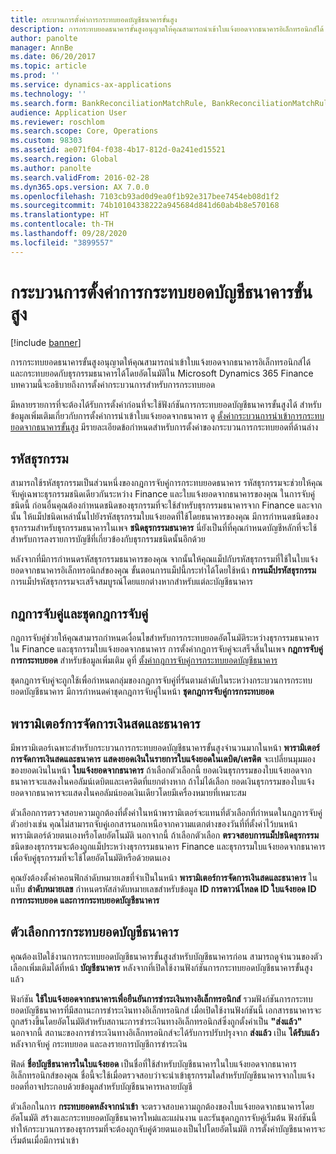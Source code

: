 ```yaml
---
title: กระบวนการตั้งค่าการกระทบยอดบัญชีธนาคารขั้นสูง
description: การกระทบยอดธนาคารขั้นสูงอนุญาตให้คุณสามารถนำเข้าใบแจ้งยอดจากธนาคารอิเล็กทรอนิกส์ได้ และกระทบยอดกับธุรกรรมธนาคารได้โดยอัตโนมัติใน Microsoft Dynamics 365 Finance บทความนี้จะอธิบายถึงการตั้งค่ากระบวนการสำหรับการกระทบยอด
author: panolte
manager: AnnBe
ms.date: 06/20/2017
ms.topic: article
ms.prod: ''
ms.service: dynamics-ax-applications
ms.technology: ''
ms.search.form: BankReconciliationMatchRule, BankReconciliationMatchRuleSet
audience: Application User
ms.reviewer: roschlom
ms.search.scope: Core, Operations
ms.custom: 98303
ms.assetid: ae071f04-f038-4b17-812d-0a241ed15521
ms.search.region: Global
ms.author: panolte
ms.search.validFrom: 2016-02-28
ms.dyn365.ops.version: AX 7.0.0
ms.openlocfilehash: 7103cb93ad0d9ea0f1b92e317bee7454eb08d1f2
ms.sourcegitcommit: 74b10104338222a945684d841d60ab4b8e570168
ms.translationtype: HT
ms.contentlocale: th-TH
ms.lasthandoff: 09/28/2020
ms.locfileid: "3899557"
---
```

# <a name="advanced-bank-reconciliation-setup-process"></a>กระบวนการตั้งค่าการกระทบยอดบัญชีธนาคารขั้นสูง

[!include [banner](../includes/banner.md)]

การกระทบยอดธนาคารขั้นสูงอนุญาตให้คุณสามารถนำเข้าใบแจ้งยอดจากธนาคารอิเล็กทรอนิกส์ได้ และกระทบยอดกับธุรกรรมธนาคารได้โดยอัตโนมัติใน Microsoft Dynamics 365 Finance บทความนี้จะอธิบายถึงการตั้งค่ากระบวนการสำหรับการกระทบยอด  

มีหลายรายการที่จะต้องได้รับการตั้งค่าก่อนที่จะใช้ฟังก์ชันการกระทบยอดบัญชีธนาคารขั้นสูงได้ สำหรับข้อมูลเพิ่มเติมเกี่ยวกับการตั้งค่าการนำเข้าใบแจ้งยอดจากธนาคาร ดู [ตั้งค่ากระบวนการนำเข้าการกระทบยอดจากธนาคารขั้นสูง](set-up-advanced-bank-reconciliation-import-process.md)  มีรายละเอียดข้อกำหนดสำหรับการตั้งค่าของกระบวนการกระทบยอดที่ด้านล่าง

## <a name="transaction-codes"></a>รหัสธุรกรรม
สามารถใช้รหัสธุรกรรมเป็นส่วนหนึ่งของกฎการจับคู่การกระทบยอดธนาคาร รหัสธุรกรรมจะช่วยให้คุณจับคู่เฉพาะธุรกรรมชนิดเดียวกันระหว่าง Finance และใบแจ้งยอดจากธนาคารของคุณ ในการจับคู่ชนิดนี้ ก่อนอื่นคุณต้องกำหนดชนิดของธุรกรรมที่จะใช้สำหรับธุรกรรมธนาคารจาก Finance และจากนั้น ให้แม็ปชนิดเหล่านั้นไปยังรหัสธุรกรรมใบแจ้งยอดที่ใช้โดยธนาคารของคุณ มีการกำหนดชนิดของธุรกรรมสำหรับธุรกรรมธนาคารในเพจ **ชนิดธุรกรรมธนาคาร** นี่ยังเป็นที่ที่คุณกำหนดบัญชีหลักที่จะใช้สำหรับการลงรายการบัญชีที่เกี่ยวข้องกับธุรกรรมชนิดนั้นอีกด้วย 

หลังจากที่มีการกำหนดรหัสธุรกรรมธนาคารของคุณ จากนั้นให้คุณแม็ปกับรหัสธุรกรรมที่ใช้ในใบแจ้งยอดจากธนาคารอิเล็กทรอนิกส์ของคุณ ขั้นตอนการแม็ปนี้กระทำได้โดยใช้หน้า **การแม็ปรหัสธุรกรรม** การแม็ปรหัสธุรกรรมจะเสร็จสมบูรณ์โดยแยกต่างหากสำหรับแต่ละบัญชีธนาคาร

## <a name="matching-rules-and-matching-rule-sets"></a>กฎการจับคู่และชุดกฎการจับคู่
กฎการจับคู่ช่วยให้คุณสามารถกำหนดเงื่อนไขสำหรับการกระทบยอดอัตโนมัติระหว่างธุรกรรมธนาคารใน Finance และธุรกรรมใบแจ้งยอดจากธนาคาร การตั้งค่ากฎการจับคู่จะเสร็จสิ้นในเพจ **กฎการจับคู่การกระทบยอด** สำหรับข้อมูลเพิ่มเติม ดูที่ [ตั้งค่ากฎการจับคู่การกระทบยอดบัญชีธนาคาร](set-up-bank-reconciliation-matching-rules.md) 

ชุดกฎการจับคู่จะถูกใช้เพื่อกำหนดกลุ่มของกฎการจับคู่ที่รันตามลำดับในระหว่างกระบวนการกระทบยอดบัญชีธนาคาร  มีการกำหนดค่าชุดกฎการจับคู่ในหน้า **ชุดกฎการจับคู่การกระทบยอด**

## <a name="cash-and-bank-management-parameters"></a>พารามิเตอร์การจัดการเงินสดและธนาคาร
มีพารามิเตอร์เฉพาะสำหรับกระบวนการกระทบยอดบัญชีธนาคารขั้นสูงจำนวนมากในหน้า **พารามิเตอร์การจัดการเงินสดและธนาคาร**  **แสดงยอดเงินในรายการใบแจ้งยอดในเดบิต/เครดิต** จะเปลี่ยนมุมมองของยอดเงินในหน้า **ใบแจ้งยอดจากธนาคาร** ถ้าเลือกตัวเลือกนี้ ยอดเงินธุรกรรมของใบแจ้งยอดจากธนาคารจะแสดงในคอลัมน์เดบิตและเครดิตที่แยกต่างหาก ถ้าไม่ได้เลือก ยอดเงินธุรกรรมของใบแจ้งยอดจากธนาคารจะแสดงในคอลัมน์ยอดเงินเดียวโดยมีเครื่องหมายที่เหมาะสม 

ตัวเลือกการตรวจสอบความถูกต้องที่ตั้งค่าในหน้าพารามิเตอร์จะแทนที่ตัวเลือกที่กำหนดในกฎการจับคู่ ตัวอย่างเช่น คุณไม่สามารถจับคู่เอกสารนอกเหนือจากความแตกต่างของวันที่ที่ตั้งค่าไว้บนหน้าพารามิเตอร์ด้วยตนเองหรือโดยอัตโนมัติ นอกจากนี้ ถ้าเลือกตัวเลือก **ตรวจสอบการแม็ปชนิดธุรกรรม** ชนิดของธุรกรรมจะต้องถูกแม็ประหว่างธุรกรรมธนาคาร Finance และธุรกรรมใบแจ้งยอดจากธนาคารเพื่อจับคู่ธุรกรรมที่จะใช้โดยอัตโนมัติหรือด้วยตนเอง 

คุณยังต้องตั้งค่าคอนฟิกลำดับหมายเลขที่จำเป็นในหน้า **พารามิเตอร์การจัดการเงินสดและธนาคาร**  ในแท็บ **ลำดับหมายเลข** กำหนดรหัสลำดับหมายเลขสำหรับข้อมูล **ID การดาวน์โหลด ID ใบแจ้งยอด ID การกระทบยอด และการกระทบยอดบัญชีธนาคาร**

## <a name="bank-account-reconciliation-options"></a>ตัวเลือกการกระทบยอดบัญชีธนาคาร
คุณต้องเปิดใช้งานการกระทบยอดบัญชีธนาคารขั้นสูงสำหรับบัญชีธนาคารก่อน สามารถดูจำนวนของตัวเลือกเพิ่มเติมได้ที่หน้า **บัญชีธนาคาร** หลังจากที่เปิดใช้งานฟังก์ชันการกระทบยอดบัญชีธนาคารขั้นสูงแล้ว 

ฟังก์ชัน **ใช้ใบแจ้งยอดจากธนาคารเพื่อยืนยันการชำระเงินทางอิเล็กทรอนิกส์** รวมฟังก์ชันการกระทบยอดบัญชีธนาคารที่มีสถานะการชำระเงินทางอิเล็กทรอนิกส์ เมื่อเปิดใช้งานฟังก์ชันนี้ เอกสารธนาคารจะถูกสร้างขึ้นโดยอัตโนมัติสำหรับสถานะการชำระเงินทางอิเล็กทรอนิกส์ซึ่งถูกตั้งค่าเป็น  **"ส่งแล้ว"** นอกจากนี้ สถานะของการชำระเงินทางอิเล็กทรอนิกส์จะได้รับการปรับปรุงจาก **ส่งแล้ว** เป็น **ได้รับแล้ว** หลังจากจับคู่ กระทบยอด และลงรายการบัญชีการชำระเงิน 

ฟิลด์ **ชื่อบัญชีธนาคารในใบแจ้งยอด** เป็นชื่อที่ใช้สำหรับบัญชีธนาคารในใบแจ้งยอดจากธนาคารอิเล็กทรอนิกส์ของคุณ ชื่อนี้จะใช้เมื่อตรวจสอบว่าจะนำเข้าธุรกรรมใดสำหรับบัญชีธนาคารจากใบแจ้งยอดที่อาจประกอบด้วยข้อมูลสำหรับบัญชีธนาคารหลายบัญชี 

ตัวเลือกในการ **กระทบยอดหลังจากนำเข้า** จะตรวจสอบความถูกต้องของใบแจ้งยอดจากธนาคารโดยอัตโนมัติ สร้างและกระทบยอดบัญชีธนาคารใหม่และแผ่นงาน และรันชุดกฎการจับคู่เริ่มต้น ฟังก์ชันนี้ทำให้กระบวนการของธุรกรรมที่จะต้องถูกจับคู่ด้วยตนเองเป็นไปโดยอัตโนมัติ การตั้งค่าบัญชีธนาคารจะเริ่มต้นเมื่อมีการนำเข้า



